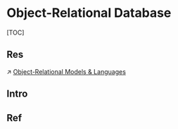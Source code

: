 # Object-Relational Database

[TOC]



## Res
↗ [Object-Relational Models & Languages](../../../🗣️%20Data%20Models%20&%20Languages/Object-Relational%20Models%20&%20Languages/Object-Relational%20Models%20&%20Languages.md)



## Intro


## Ref

